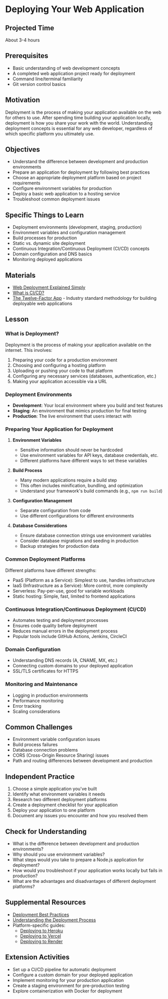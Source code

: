 # Deploying Your Web Application

## Projected Time
About 3-4 hours

## Prerequisites
- Basic understanding of web development concepts
- A completed web application project ready for deployment
- Command line/terminal familiarity
- Git version control basics

## Motivation
Deployment is the process of making your application available on the web for others to use. After spending time building your application locally, deployment is how you share your work with the world. Understanding deployment concepts is essential for any web developer, regardless of which specific platform you ultimately use.

## Objectives
- Understand the difference between development and production environments
- Prepare an application for deployment by following best practices
- Choose an appropriate deployment platform based on project requirements
- Configure environment variables for production
- Deploy a basic web application to a hosting service
- Troubleshoot common deployment issues

## Specific Things to Learn
- Deployment environments (development, staging, production)
- Environment variables and configuration management
- Build processes for production
- Static vs. dynamic site deployment
- Continuous Integration/Continuous Deployment (CI/CD) concepts
- Domain configuration and DNS basics
- Monitoring deployed applications

## Materials
- [Web Deployment Explained Simply](https://www.youtube.com/watch?v=M6i8F8-Jz8k)
- [What is CI/CD?](https://www.redhat.com/en/topics/devops/what-is-ci-cd)
- [The Twelve-Factor App](https://12factor.net/) - Industry standard methodology for building deployable web applications


## Lesson

### What is Deployment?
Deployment is the process of making your application available on the internet. This involves:
1. Preparing your code for a production environment
2. Choosing and configuring a hosting platform
3. Uploading or pushing your code to that platform
4. Configuring any necessary services (databases, authentication, etc.)
5. Making your application accessible via a URL


### Deployment Environments
- **Development**: Your local environment where you build and test features
- **Staging**: An environment that mimics production for final testing
- **Production**: The live environment that users interact with

### Preparing Your Application for Deployment

1. **Environment Variables**
   - Sensitive information should never be hardcoded
   - Use environment variables for API keys, database credentials, etc.
   - Different platforms have different ways to set these variables
2. **Build Process**
   - Many modern applications require a build step
   - This often includes minification, bundling, and optimization
   - Understand your framework's build commands (e.g., `npm run build`)

3. **Configuration Management**
   - Separate configuration from code
   - Use different configurations for different environments

4. **Database Considerations**
   - Ensure database connection strings use environment variables
   - Consider database migrations and seeding in production
   - Backup strategies for production data

### Common Deployment Platforms
Different platforms have different strengths:
- PaaS (Platform as a Service): Simplest to use, handles infrastructure
- IaaS (Infrastructure as a Service): More control, more complexity
- Serverless: Pay-per-use, good for variable workloads
- Static hosting: Simple, fast, limited to frontend applications

### Continuous Integration/Continuous Deployment (CI/CD)
- Automates testing and deployment processes
- Ensures code quality before deployment
- Reduces manual errors in the deployment process
- Popular tools include GitHub Actions, Jenkins, CircleCI

### Domain Configuration
- Understanding DNS records (A, CNAME, MX, etc.)
- Connecting custom domains to your deployed application
- SSL/TLS certificates for HTTPS

### Monitoring and Maintenance
- Logging in production environments
- Performance monitoring
- Error tracking
- Scaling considerations

## Common Challenges
- Environment variable configuration issues
- Build process failures
- Database connection problems
- CORS (Cross-Origin Resource Sharing) issues
- Path and routing differences between development and production

## Independent Practice
1. Choose a simple application you've built
2. Identify what environment variables it needs
3. Research two different deployment platforms
4. Create a deployment checklist for your application
5. Deploy your application to one platform
6. Document any issues you encounter and how you resolved them

## Check for Understanding
- What is the difference between development and production environments?
- Why should you use environment variables?
- What steps would you take to prepare a Node.js application for deployment?
- How would you troubleshoot if your application works locally but fails in production?
- What are the advantages and disadvantages of different deployment platforms?

## Supplemental Resources
- [Deployment Best Practices](https://www.freecodecamp.org/news/deployment-best-practices/)
- [Understanding the Deployment Process](https://www.atlassian.com/continuous-delivery/principles/deployment-best-practices)
- Platform-specific guides:
   - [Deploying to Heroku](/deploying-to-heroku.md)
   - [Deploying to Vercel](link-to-vercel-guide)
   - [Deploying to Render](/deploying-to-render.md)
   <!-- - [Deploying to Netlify](/deploying-1-personal-site-to-netlify.md)
   - [Deploying to AWS](link-to-aws-guide)
   - [Deploying to Google Cloud](link-to-gcp-guide) -->

## Extension Activities
- Set up a CI/CD pipeline for automatic deployment
- Configure a custom domain for your deployed application
- Implement monitoring for your production application
- Create a staging environment for pre-production testing
- Explore containerization with Docker for deployment
